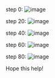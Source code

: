 step 0:
![image](https://github.com/JinXiangLai/Monte-Carlo/assets/62703436/be7eacac-c249-4613-8a65-852a2153ad58)

step 20:
![image](https://github.com/JinXiangLai/Monte-Carlo/assets/62703436/c747c999-3cf7-4106-988c-43849b813ec3)

step 40:
![image](https://github.com/JinXiangLai/Monte-Carlo/assets/62703436/873c2cee-cd46-469d-b808-82b9716ede24)

step 60:
![image](https://github.com/JinXiangLai/Monte-Carlo/assets/62703436/8c149e3f-e636-44b1-abaf-fdfc417fd58c)

step 80:
![image](https://github.com/JinXiangLai/Monte-Carlo/assets/62703436/04fc3464-287f-46e7-84d7-cecbe0a1d253)

Hope this help!
